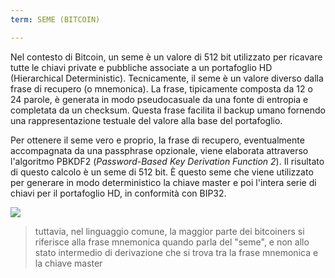 ```yaml
---
term: SEME (BITCOIN)

---
```

Nel contesto di Bitcoin, un seme è un valore di 512 bit utilizzato per ricavare tutte le chiavi private e pubbliche associate a un portafoglio HD (Hierarchical Deterministic). Tecnicamente, il seme è un valore diverso dalla frase di recupero (o mnemonica). La frase, tipicamente composta da 12 o 24 parole, è generata in modo pseudocasuale da una fonte di entropia e completata da un checksum. Questa frase facilita il backup umano fornendo una rappresentazione testuale del valore alla base del portafoglio.

Per ottenere il seme vero e proprio, la frase di recupero, eventualmente accompagnata da una passphrase opzionale, viene elaborata attraverso l'algoritmo PBKDF2 (*Password-Based Key Derivation Function 2*). Il risultato di questo calcolo è un seme di 512 bit. È questo seme che viene utilizzato per generare in modo deterministico la chiave master e poi l'intera serie di chiavi per il portafoglio HD, in conformità con BIP32.

![](../../dictionnaire/assets/31.webp)

> tuttavia, nel linguaggio comune, la maggior parte dei bitcoiners si riferisce alla frase mnemonica quando parla del "seme", e non allo stato intermedio di derivazione che si trova tra la frase mnemonica e la chiave master